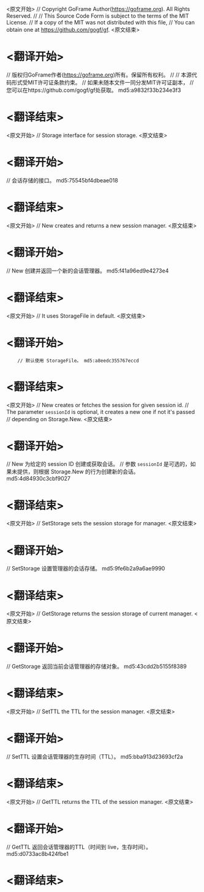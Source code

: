 
<原文开始>
// Copyright GoFrame Author(https://goframe.org). All Rights Reserved.
//
// This Source Code Form is subject to the terms of the MIT License.
// If a copy of the MIT was not distributed with this file,
// You can obtain one at https://github.com/gogf/gf.
<原文结束>

# <翻译开始>
// 版权归GoFrame作者(https://goframe.org)所有。保留所有权利。
//
// 本源代码形式受MIT许可证条款约束。
// 如果未随本文件一同分发MIT许可证副本，
// 您可以在https://github.com/gogf/gf处获取。 md5:a9832f33b234e3f3
# <翻译结束>


<原文开始>
// Storage interface for session storage.
<原文结束>

# <翻译开始>
// 会话存储的接口。 md5:75545bf4dbeae018
# <翻译结束>


<原文开始>
// New creates and returns a new session manager.
<原文结束>

# <翻译开始>
// New 创建并返回一个新的会话管理器。 md5:f41a96ed9e4273e4
# <翻译结束>


<原文开始>
// It uses StorageFile in default.
<原文结束>

# <翻译开始>
		// 默认使用 StorageFile。 md5:a8eedc355767eccd
# <翻译结束>


<原文开始>
// New creates or fetches the session for given session id.
// The parameter `sessionId` is optional, it creates a new one if not it's passed
// depending on Storage.New.
<原文结束>

# <翻译开始>
// New 为给定的 session ID 创建或获取会话。
// 参数 `sessionId` 是可选的，如果未提供，则根据 Storage.New 的行为创建新的会话。 md5:4d84930c3cbf9027
# <翻译结束>


<原文开始>
// SetStorage sets the session storage for manager.
<原文结束>

# <翻译开始>
// SetStorage 设置管理器的会话存储。 md5:9fe6b2a9a6ae9990
# <翻译结束>


<原文开始>
// GetStorage returns the session storage of current manager.
<原文结束>

# <翻译开始>
// GetStorage 返回当前会话管理器的存储对象。 md5:43cdd2b5155f8389
# <翻译结束>


<原文开始>
// SetTTL the TTL for the session manager.
<原文结束>

# <翻译开始>
// SetTTL 设置会话管理器的生存时间（TTL）。 md5:bba913d23693cf2a
# <翻译结束>


<原文开始>
// GetTTL returns the TTL of the session manager.
<原文结束>

# <翻译开始>
// GetTTL 返回会话管理器的TTL（时间到 live，生存时间）。 md5:d0733ac8b424fbe1
# <翻译结束>

